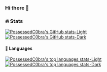 ### Hi there 👋

<!--
**PossessedC0bra/PossessedC0bra** is a ✨ _special_ ✨ repository because its `README.md` (this file) appears on your GitHub profile.

Here are some ideas to get you started:

- 🔭 I’m currently working on ...
- 🌱 I’m currently learning ...
- 👯 I’m looking to collaborate on ...
- 🤔 I’m looking for help with ...
- 💬 Ask me about ...
- 📫 How to reach me: ...
- 😄 Pronouns: ...
- ⚡ Fun fact: ...
-->
### 🔥 Stats

[![PossessedC0bra's GitHub stats-Light](https://github-readme-stats.vercel.app/api?username=possessedc0bra&show_icons=true&theme=default#gh-light-mode-only)](https://github.com/PossessedC0bra/PossessedC0bra#gh-light-mode-only)
[![PossessedC0bra's GitHub stats-Dark](https://github-readme-stats.vercel.app/api?username=possessedc0bra&show_icons=true&theme=dark#gh-dark-mode-only)](https://github.com/PossessedC0bra/PossessedC0bra#gh-dark-mode-only)

#### 💬 Languages

[![PossessedC0bra's top languages stats-Light](https://github-readme-stats.vercel.app/api/top-langs/?username=possessedc0bra&layout=compact&theme=default#gh-light-mode-only)](https://github.com/PossessedC0bra/PossessedC0bra#gh-light-mode-only)
[![PossessedC0bra's top languages stats-Dark](https://github-readme-stats.vercel.app/api/top-langs/?username=possessedc0bra&layout=compact&theme=dark#gh-dark-mode-only)](https://github.com/PossessedC0bra/PossessedC0bra#gh-dark-mode-only)
